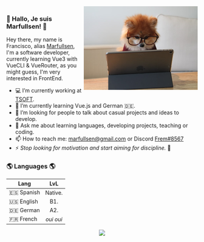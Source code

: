 <img width="300px" align="right" src="./docs/img/dog.jpg"/>

### 👋 Hallo, Je suis Marfullsen! 👋

Hey there, my name is Francisco, alias [Marfullsen](marfullsen.github.io/), I'm a software developer, currently learning Vue3 with VueCLI & VueRouter, as you might guess, I'm very interested in FrontEnd.

- 💻 I’m currently working at [TSOFT](https://www.tsoftglobal.com/).
- 🌱 I’m currently learning Vue.js and German 🇩🇪.
- 📌 I’m looking for people to talk about casual projects and ideas to develop.
- 💬 Ask me about learning languages, developing projects, teaching or coding.
- 📫 How to reach me: [marfullsen@gmail.com](mailto:marfullsen@gmail.com) or Discord [Frem#8567](https://discordapp.com/users/555570275060547630/)
- ⚡ <i>Stop looking for motivation and start aiming for discipline.</i> 🤟

### 🌎 Languages 🌎

Lang | LvL
--- | :---:
🇪🇸 Spanish | Native.
🇺🇸 English | B1.
🇩🇪 German | A2.
🇫🇷 French | *oui oui*

<p align="center">
    <img src="https://profile-counter.glitch.me/Marfullsen/count.svg"/>
</p>
